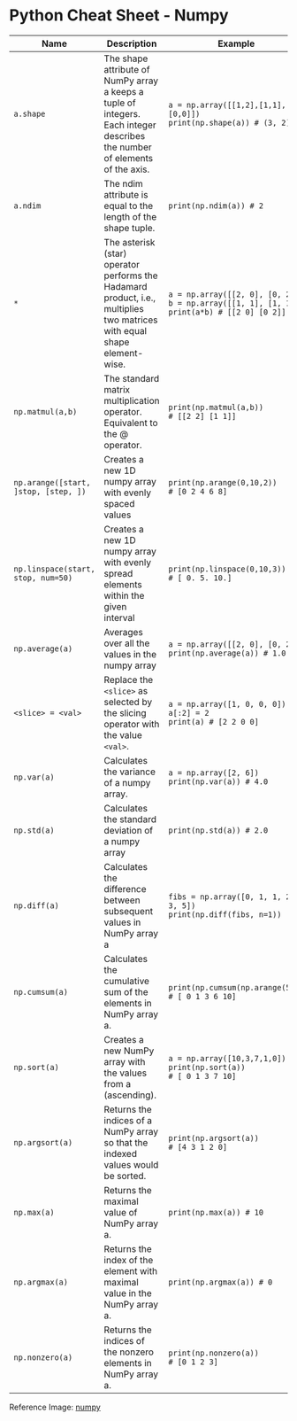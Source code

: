 # Python Cheat Sheet - Numpy

| Name                                 | Description                                                                                                                | Example                                                                                              |
| ------------------------------------ | -------------------------------------------------------------------------------------------------------------------------- | ---------------------------------------------------------------------------------------------------- |
| `a.shape`                            | The shape attribute of NumPy array a keeps a tuple of integers. Each integer describes the number of elements of the axis. | `a = np.array([[1,2],[1,1],[0,0]])`<br>`print(np.shape(a)) # (3, 2)`                                 |
| `a.ndim`                             | The ndim attribute is equal to the length of the shape tuple.                                                              | `print(np.ndim(a)) # 2`                                                                              |
| `*`                                  | The asterisk (star) operator performs the Hadamard product, i.e., multiplies two matrices with equal shape element-wise.   | `a = np.array([[2, 0], [0, 2]])`<br>`b = np.array([[1, 1], [1, 1]])`<br>`print(a*b) # [[2 0] [0 2]]` |
| `np.matmul(a,b)`                     | The standard matrix multiplication operator. Equivalent to the @ operator.                                                 | `print(np.matmul(a,b))`<br>`# [[2 2] [1 1]]`                                                         |
| `np.arange([start, ]stop, [step, ])` | Creates a new 1D numpy array with evenly spaced values                                                                     | `print(np.arange(0,10,2))`<br>`# [0 2 4 6 8]`                                                        |
| `np.linspace(start, stop, num=50)`   | Creates a new 1D numpy array with evenly spread elements within the given interval                                         | `print(np.linspace(0,10,3))`<br>`# [ 0. 5. 10.]`                                                     |
| `np.average(a)`                      | Averages over all the values in the numpy array                                                                            | `a = np.array([[2, 0], [0, 2]])`<br>`print(np.average(a)) # 1.0`                                     |
| `<slice> = <val>`                    | Replace the `<slice>` as selected by the slicing operator with the value `<val>`.                                          | `a = np.array([1, 0, 0, 0])`<br>`a[:2] = 2`<br>`print(a) # [2 2 0 0]`                                |
| `np.var(a)`                          | Calculates the variance of a numpy array.                                                                                  | `a = np.array([2, 6])`<br>`print(np.var(a)) # 4.0`                                                   |
| `np.std(a)`                          | Calculates the standard deviation of a numpy array                                                                         | `print(np.std(a)) # 2.0`                                                                             |
| `np.diff(a)`                         | Calculates the difference between subsequent values in NumPy array a                                                       | `fibs = np.array([0, 1, 1, 2, 3, 5])`<br>`print(np.diff(fibs, n=1))`                                 |
| `np.cumsum(a)`                       | Calculates the cumulative sum of the elements in NumPy array a.                                                            | `print(np.cumsum(np.arange(5)))`<br>`# [ 0 1 3 6 10]`                                                |
| `np.sort(a)`                         | Creates a new NumPy array with the values from a (ascending).                                                              | `a = np.array([10,3,7,1,0])`<br>`print(np.sort(a))`<br>`# [ 0 1 3 7 10]`                             |
| `np.argsort(a)`                      | Returns the indices of a NumPy array so that the indexed values would be sorted.                                           | `print(np.argsort(a))`<br>`# [4 3 1 2 0]`                                                            |
| `np.max(a)`                          | Returns the maximal value of NumPy array a.                                                                                | `print(np.max(a)) # 10`                                                                              |
| `np.argmax(a)`                       | Returns the index of the element with maximal value in the NumPy array a.                                                  | `print(np.argmax(a)) # 0`                                                                            |
| `np.nonzero(a)`                      | Returns the indices of the nonzero elements in NumPy array a.                                                              | `print(np.nonzero(a))`<br>`# [0 1 2 3]`                                                              |

Reference Image: [numpy](./img/numpy.png)

